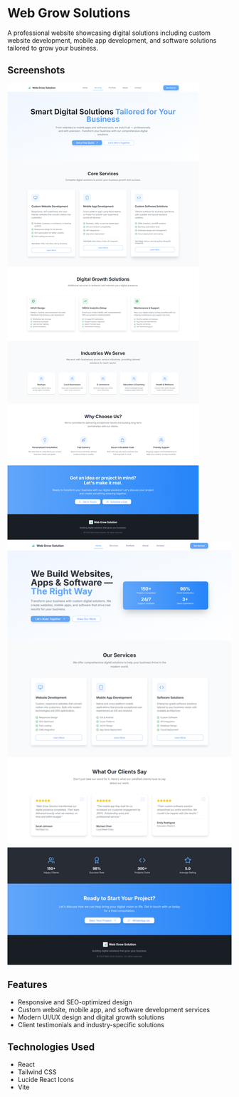 # Web Grow Solutions

A professional website showcasing digital solutions including custom website development, mobile app development, and software solutions tailored to grow your business.

## Screenshots

![Homepage Screenshot](client/assets/ss1.png)  
![Services Page Screenshot](client/assets/ss2.png)  

## Features

- Responsive and SEO-optimized design
- Custom website, mobile app, and software development services
- Modern UI/UX design and digital growth solutions
- Client testimonials and industry-specific solutions

## Technologies Used

- React
- Tailwind CSS
- Lucide React Icons
- Vite

